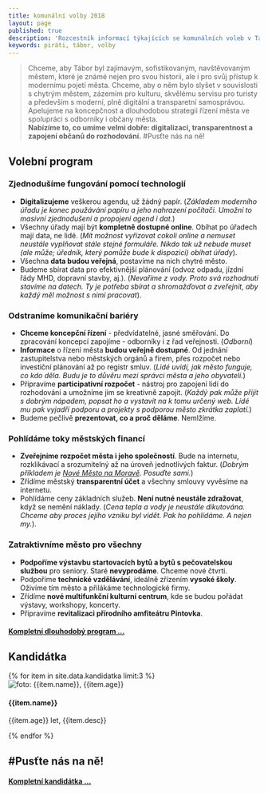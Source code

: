 ```yaml
---
title: komunální volby 2018
layout: page
published: true
description: 'Rozcestník informací týkajících se komunálních voleb v Táboře'
keywords: piráti, tábor, volby
---
```


> Chceme, aby Tábor byl zajímavým, sofistikovaným, navštěvovaným městem,
které je známé nejen pro svou historii, ale i pro svůj přístup k modernímu pojetí města.
Chceme, aby o něm bylo slyšet v souvislosti s chytrým městem, zázemím pro kulturu,
skvělému servisu pro turisty
a především s moderní, plně digitální a transparetní samosprávou.
Apelujeme na koncepčnost a dlouhodobou strategii řízení města ve spolupráci s odborníky i občany města.<br />
__Nabízíme to, co umíme velmi dobře: digitalizaci, transparentnost a zapojení občanů do rozhodování.__ #Pusťte nás na ně!

## Volební program

### Zjednodušíme fungování pomocí <a name="tech">technologií</a>
- __Digitalizujeme__ veškerou agendu, už žádný papír.
  (_Základem moderního úřadu je konec použávání papíru a jeho nahrazení počítači. Umožní to masivní zjednodušení a propojeni agend i dat._)
- Všechny úřady mají být __kompletně dostupné online__. Obíhat po úřadech mají data, ne lidé.
  (_Mít možnost vyřizovat cokoli online a nemuset neustále vyplňovat stále stejné formuláře. Nikdo tak už nebude muset (ale může; úředník, který pomůže bude k dispozici) obíhat úřady_).
- Všechna __data budou veřejná__, postavíme na nich chytré město.
- Budeme sbírat data pro efektivnější plánování (odvoz odpadu, jízdní řády MHD, dopravní stavby, aj.). (_Nevaříme z vody. Proto svá rozhodnutí stavíme na datech.
  Ty je potřeba sbírat a shromažďovat a zveřejnit, aby každý měl možnost s nimi pracovat_).

### Odstraníme komunikační <a name="bari">bariéry</a>
- __Chceme koncepční řízení__ - předvídatelné, jasné směřování.
Do zpracování koncepcí zapojíme - odborníky i z řad veřejnosti.
(_Odborní_)
- __Informace__ o řízení města __budou veřejně dostupné__.
Od jednání zastupitelstva nebo městských orgánů a firem, přes rozpočet nebo investiční plánování až po registr smluv. (_Lidé uvidí, jak město funguje, co kdo děla. Budu je to důvěru mezi správci města a jeho obyvateli._)
- Připravíme __participativní rozpočet__ - nástroj pro zapojení lidí do rozhodování a umožníme jim se kreativně zapojit. (_Každý pak může přijít s dobrým nápadem, popsat ho a vystavit na k tomu určený web. Lidé mu pak vyjadří podporu a projekty s podporou město zkrátka zaplatí._)
- Budeme pečlivě __prezentovat, co a proč děláme__. Nemlžíme.

### Pohlídáme toky městských financí
- __Zveřejníme rozpočet města i jeho společností__. Bude na internetu, rozklikávací a srozumitelný až na úroveň jednotlivých faktur. (_Dobrým příkladem je [Nové Město na Moravě](http://rozpocet.nmnm.cz/cz/). Posuďte sami._)
- Zřídíme městský __transparentní účet__ a všechny smlouvy vyvěsíme na internetu.
- Pohlídáme ceny základních služeb.
__Není nutné neustále zdražovat__, když se nemění náklady. (_Cena tepla a vody je neustále dikutována. Chceme aby proces jejího vzniku byl vidět. Pak ho pohlídáme. A nejen my._).

### Zatraktivníme město pro všechny
- __Podpoříme výstavbu startovacích bytů a bytů s pečovatelskou službou__ pro seniory.
Staré __nevyprodáme__. Chceme nové čtvrti.
- Podpoříme __technické vzdělávání__, ideálně zřízením __vysoké školy__.
Oživíme tím město a přilákáme technologické firmy.
- Zřídíme __nové multifunkční kulturní centrum__, kde se budou pořádat výstavy, workshopy, koncerty.
- Připravíme __revitalizaci přírodního amfiteátru Pintovka__.

#### [Kompletní dlouhodobý program ...](program/)

<a name="kandidatka"></a>
## Kandidátka

<div class="row">
  {% for item in site.data.kandidatka limit:3 %}
    <div class="kandidatka col-sm-12 col-md-4">
      <img src="{{item.img}}" alt="foto: {{item.name}}, {{item.age}}" />
      <div class="text">
        <h4>{{item.name}}</h4>
        <p>{{item.age}} let, {{item.desc}}</p>
      </div>
    </div>
  {% endfor %}
</div>

## #Pusťte nás na ně!

#### [Kompletní kandidátka ...](kandidatka/)
